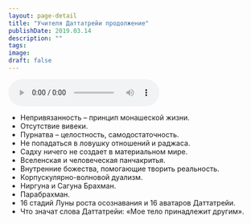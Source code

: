 ```yaml
---
layout: page-detail
title: "Учителя Даттатрейи продолжение"
publishDate: 2019.03.14
description: ""
tags:
image:
draft: false
---
```


<audio title="2019.03.14 - Учителя Даттатрейи продолжение.mp3" src="/upload/iblock/c27/c27dc8417345a824091aa7d8ea104df1.mp3" controls=""></audio>

* Непривязанность – принцип монашеской жизни.
* Отсутствие вивеки.
* Пурнатва – целостность, самодостаточность.
* Не попадаться в ловушку отношений и раджаса.
* Садху ничего не создает в материальном мире.
* Вселенская и человеческая панчакритья.
* Внутренние божества, помогающие творить реальность.
* Корпускулярно-волновой дуализм.
* Ниргуна и Сагуна Брахман.
* Парабрахман.
* 16 стадий Луны роста осознавания и 16 аватаров Даттатрейи.
* Что значат слова Даттатрейи: «Мое тело принадлежит другим».

  
